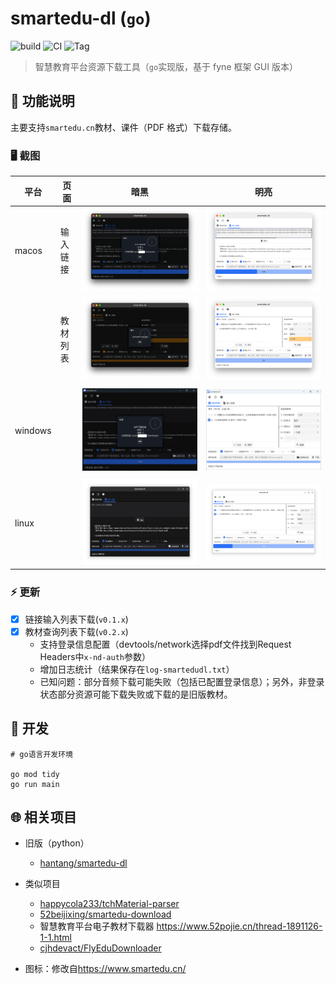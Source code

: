 # smartedu-dl (`go`)

![build](https://github.com/hantang/smartedu-dl-go/actions/workflows/release.yml/badge.svg)
![CI](https://github.com/hantang/smartedu-dl-go/actions/workflows/ci.yml/badge.svg)
![Tag](https://img.shields.io/github/v/tag/hantang/smartedu-dl-go)

> 智慧教育平台资源下载工具（`go`实现版，基于 fyne 框架 GUI 版本）

## 📝 功能说明

主要支持`smartedu.cn`教材、课件（PDF 格式）下载存储。

### 🖥️ 截图

| 平台    | 页面     | 暗黑                       | 明亮                        |
| ------- | -------- | -------------------------- | --------------------------- |
| macos   | 输入链接 | ![](images/mac-dark2a.png) | ![](images/mac-light2a.png) |
|         | 教材列表 | ![](images/mac-dark2b.png) | ![](images/mac-light2b.png) |
|         |          |                            |
| windows |          | ![](images/win-dark.png)   | ![](images/win-light.png)   |
|         |          |                            |
| linux   |          | ![](images/linux-dark.png) | ![](images/linux-light.png) |

### ⚡️ 更新

- [x] 链接输入列表下载(`v0.1.x`)
- [x] 教材查询列表下载(`v0.2.x`)
    - 支持登录信息配置（devtools/network选择pdf文件找到Request Headers中`x-nd-auth`参数）
    - 增加日志统计（结果保存在`log-smartedudl.txt`）
    - 已知问题：部分音频下载可能失败（包括已配置登录信息）；另外，非登录状态部分资源可能下载失败或下载的是旧版教材。

## 👷 开发

```shell
# go语言开发环境

go mod tidy
go run main
```

## 🌐 相关项目

- 旧版（python）
  - [hantang/smartedu-dl](https://github.com/hantang/smartedu-dl)

- 类似项目
  - [happycola233/tchMaterial-parser](https://github.com/happycola233/tchMaterial-parser)
  - [52beijixing/smartedu-download](https://github.com/52beijixing/smartedu-download)
  - 智慧教育平台电子教材下载器 <https://www.52pojie.cn/thread-1891126-1-1.html>
  - [cjhdevact/FlyEduDownloader](https://github.com/cjhdevact/FlyEduDownloader)

- 图标：修改自<https://www.smartedu.cn/>
